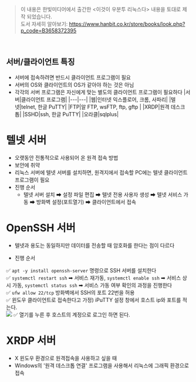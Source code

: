 > 이 내용은 한빛미디어에서 출간한 <이것이 우분투 리눅스다> 내용을 토대로 제작 되었습니다.   
> 도서 자세히 알아보기: https://www.hanbit.co.kr/store/books/look.php?p_code=B3658372395     

<br>

## 서버/클라이언트 특징
* 서버에 접속하려면 반드시 클라이언트 프로그램이 필요
* 서버의 OS와 클라이언트의 OS가 같아야 하는 것은 아님
* 각각의 서버 프로그램은 자신에게 맞는 별도의 클라이언트 프로그램이 필요하다
    |서버|클라이언트 프로그램|
    |---|---|
    |웹|인터넷 익스플로어, 크롬, 사파리|
    |텔넷|telnet, 한글 PuTTY|
    |FTP|알 FTP, wsFTP, ftp, gftp |
    |XRDP|원격 데스크톱|
    |SSHD|ssh, 한글 PuTTY|
    |오라클|sqlplus|


# 텔넷 서버 
* 오랫동안 전통적으로 사용되어 온 원격 접속 방법
* 보안에 취약
* 리눅스 서버에 텔넷 서버를 설치하면, 원격지에서 접속할 PC에는 텔넷 클라이언트 프로그램이 필요
* 진행 순서
  * 텔넷 서버 설치 ➡ 설정 파일 편집 ➡ 텔넷 전용 사용자 생성 ➡ 텔넷 서비스 가동 ➡ 방화벽 설정(포트열기) ➡ 클라이언트에서 접속

# OpenSSH 서버
* 텔넷과 용도는 동일하지만 데이터를 전송할 때 암호화를 한다는 점이 다르다

* 진행 순서

✅ `apt -y install openssh-server` 명령으로 SSH 서버를 설치한다   
✅ `systemctl restart ssh` ➡ 서비스 재가동, `systemctl enable ssh` ➡ 서비스 상시 가동, `systemctl status ssh` ➡ 서비스 가동 여부 확인의 과정을 진행한다  
✅ `ufw allow 22/tcp` 방화벽에서 SSH의 포트 22번을 허용  
✅ 윈도우 클라이언트로 접속한다고 가정) iPuTTY 설정 창에서 호스트 ip와 포트를 적는다.  
![](../assets/linux/ssh_iputty.PNG)
✅ 열기를 누른 후 호스트의 계정으로 로그인 하면 된다. 

# XRDP 서버 
* X 윈도우 환경으로 원격접속을 사용하고 싶을 때
* Windows의 '원격 데스크톱 연결' 프로그램을 사용해서 리눅스에 그래픽 환경으로 접속